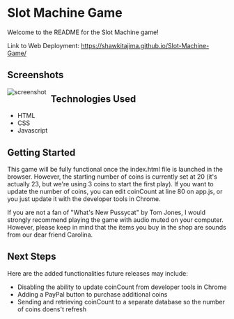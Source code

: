 # Slot Machine Game

Welcome to the README for the Slot Machine game! 

Link to Web Deployment:
https://shawkitajima.github.io/Slot-Machine-Game/

## Screenshots

<img src="Screen Shot 2019-11-07 at 4.35.08 PM.png"
     alt="screenshot"
     style="float: left; margin-right: 10px; margin-bottom: 2rem" />

## Technologies Used
- HTML
- CSS
- Javascript

## Getting Started

This game will be fully functional once the index.html file is launched in the browser. However, the starting number of coins is currently set at 20 (it's actually 23, but we're using 3 coins to start the first play). If you want to update the number of coins, you can edit coinCount at line 80 on app.js, or you just update it with the developer tools in Chrome.

If you are not a fan of "What's New Pussycat" by Tom Jones, I would strongly recommend playing the game with audio muted on your computer. However, please keep in mind that the items you buy in the shop are sounds from our dear friend Carolina.

## Next Steps

Here are the added functionalities future releases may include:
- Disabling the ability to update coinCount from developer tools in Chrome
- Adding a PayPal button to purchase additional coins
- Sending and retrieving coinCount to a separate database so the number of coins doens't refresh